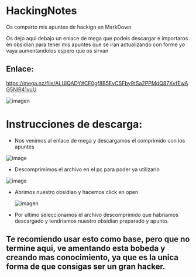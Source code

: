 # HackingNotes
Os comparto mis apuntes de hackign en MarkDown

 Os dejo aqui debajo un enlace de mega que podeis descargar e importaros en obsidian para tener mis apuntes que se iran actualizando con forme yo vaya aumentandolos espero que os sirvan

 ## Enlace:

https://mega.nz/file/ALUlQADY#CF0gf8B5EvCSFby9tSa2PPMdQ87XvfEwAG5NlR41vuU


![imagen](https://github.com/rubenza02/HackingNotes/assets/114658889/1a2ed1c9-a363-4952-ab2e-dfc30f5611b7)


 # Instrucciones de descarga:

 - Nos venimos al enlace de mega y descargamos el comprimido con los apuntes

![image](https://github.com/rubenza02/HackingNotes/assets/114658889/4b360e0c-224d-4e5f-9907-41ac46587296)

- Descomprimimos el archivo en el pc para poder ya utilizarlo


![image](https://github.com/rubenza02/HackingNotes/assets/114658889/d1ab1e8d-0180-40b9-a99e-6310bb012f2a)


- Abrimos nuestro obsidian y hacemos click en open

  ![imagen](https://github.com/rubenza02/HackingNotes/assets/114658889/5110984c-1136-4797-abb5-f4b807405c10)

- Por ultimo seleccionamos el archivo descomprimido que habriamos descargado y tendriamos nuestro obsidian preparado y apunto.

## Te recomiendo usar esto como base, pero que no  termine aqui, ve amentando esta bobeda y creando mas conocimiento, ya que es la unica forma de que consigas ser un gran hacker.
